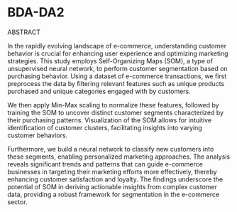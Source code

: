# BDA-DA2
ABSTRACT

In the rapidly evolving landscape of e-commerce, understanding customer behavior is crucial for enhancing user experience and optimizing marketing strategies. This study employs Self-Organizing Maps (SOM), a type of unsupervised neural network, to perform customer segmentation based on purchasing behavior. Using a dataset of e-commerce transactions, we first preprocess the data by filtering relevant features such as unique products purchased and unique categories engaged with by customers.

We then apply Min-Max scaling to normalize these features, followed by training the SOM to uncover distinct customer segments characterized by their purchasing patterns. Visualization of the SOM allows for intuitive identification of customer clusters, facilitating insights into varying customer behaviors.

Furthermore, we build a neural network to classify new customers into these segments, enabling personalized marketing approaches. The analysis reveals significant trends and patterns that can guide e-commerce businesses in targeting their marketing efforts more effectively, thereby enhancing customer satisfaction and loyalty. The findings underscore the potential of SOM in deriving actionable insights from complex customer data, providing a robust framework for segmentation in the e-commerce sector.
